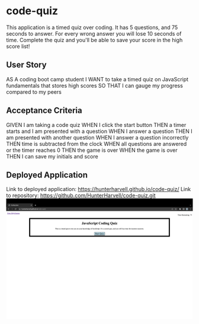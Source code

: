 # code-quiz
This application is a timed quiz over coding. It has 5 questions, and 75 seconds to answer. For every wrong answer you will lose 10 seconds of time. Complete the quiz and you'll be able to save your score in the high score list!

## User Story
AS A coding boot camp student
I WANT to take a timed quiz on JavaScript fundamentals that stores high scores
SO THAT I can gauge my progress compared to my peers

## Acceptance Criteria
GIVEN I am taking a code quiz
WHEN I click the start button
THEN a timer starts and I am presented with a question
WHEN I answer a question
THEN I am presented with another question
WHEN I answer a question incorrectly
THEN time is subtracted from the clock
WHEN all questions are answered or the timer reaches 0
THEN the game is over
WHEN the game is over
THEN I can save my initials and score

## Deployed Application

Link to deployed application: https://hunterharvell.github.io/code-quiz/
Link to repository: https://github.com/HunterHarvell/code-quiz.git
![Screenshot](./assets/screenshot.png?raw=true "Screenshot")